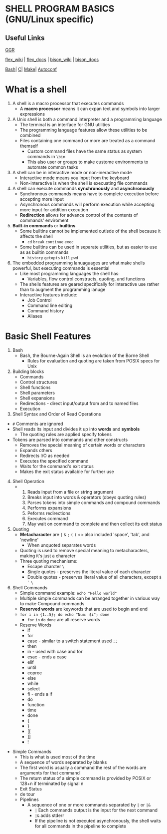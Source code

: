 # __SHELL PROGRAM BASICS__ (GNU/Linux specific)

## Useful Links

[GGR](https://www.cs.purdue.edu/homes/grr/SystemsProgrammingBook/Book/Chapter5-WritingYourOwnShell.pdf)

 [flex_wiki](https://en.wikipedia.org/wiki/Flex_(lexical_analyser_generator)) | [flex_docs](https://westes.github.io/flex/manual/) |
[bison_wiki](https://en.wikipedia.org/wiki/GNU_Bison) | [bison_docs](https://www.gnu.org/software/bison/manual/bison.html#FAQ)

[Bash](https://www.gnu.org/software/bash/manual/bash.html#What-is-Bash_003f)|
[C](https://sourceware.org/glibc/manual/latest/html_mono/libc.html#Library-Summary)|
[Make](https://www.gnu.org/software/make/manual/make.html)|
[Autoconf](https://www.gnu.org/savannah-checkouts/gnu/autoconf/manual/autoconf-2.72/autoconf.html)

# What is a shell

1. A shell is a macro processor that executes commands
   * A **macro processor** means it can expan text and symbols into larger expressions
2. A Unix shell is both a command interpreter and a programming language
   * The terminal is an interface for GNU utilities
   * The programming language features allow these utilities to be combined
   * Files containing one command or more are treated as a command themself
     * Custom command files have the same status as system commands in ```\bin```
     * This also user or groups to make custome environments to automate common tasks
3. A shell can be in interactive mode or non-ineractive mode
   * Interactive mode means you input from the keyboard
   * Non-interactive is when the shell is execuating file commands
4. A shell can execute commands **synchronously** and **asynchronously**
   * Synchronous commands means have to complete execution before accepting more input
   * Asynchronous commands will perform execution while accepting more input for addition execution
   * **Redirection** allows for advance control of the contents of commands' enviroment
5. **Built-in commands** or **builtins**
   * Some builtins cannot be implemented outisde of the shell because it affects the shell
     * ```cd``` ```break``` ```continue``` ```exec```
   * Some builtins can be used in separate utilities, but as easier to use as as builtin commands
     * ```history``` ```getopts``` ```kill``` ```pwd```
6. The embedded programming lanuaguages are what make shells powerful, but executing commands is essential
   * Like most programming languages the shell has:
     * Variables, flow control constructs, quoting, and functions
   * The shells features are geared specifically for interactive use rather than to augment the programming lanuge
   * Interactive features include:
     * Job Control
     * Command line editing
     * Command history
     * Aliases
    
#   Basic Shell Features

1. Bash
   * Bash, the Bourne-Again Shell is an evolution of the Borne Shell
     * Rules for evaluation and quoting are taken from POSIX specs for Unix
2. Building blocks
   * Commands
   * Control structures
   * Shell functions
   * Shell parameters
   * Shell expansions
   * Redirections - direct input/output from and to named files
   * Execution
3. Shell Syntax and Order of Read Operations
  * ```#``` Comments are ignored
  * Shell reads its input and divides it up into **words** and **symbols**
    * The quoting rules are applied specify tokens
  * Tokens are parsed into commands and other constructs
    * Removes the special meaning of certain words or characters
    * Expands others
    * Redirects I/O as needed
    * Executes the specified command
    * Waits for the command's exit status
    * Makes the exit status available for further use
4. Shell Operation
   * 1. Reads input from a file or string argument
     2. Breaks input into words & operators (obeys quoting rules)
     3. Parses tokens into simple commands and compound commands
     4. Performs expansions
     5. Peforms redirections
     6. Executes command
     7. May wait on command to complete and then collect its exit status
5.  Quoting
    * **Metacharacter** are ```|``` ```&``` ```;``` ```(``` ```)``` ```<``` ```>``` also included 'space', 'tab', and 'newline'
      * When unquoted separates words
    * Quoting is used to remove special meaning to metacharacters, making it's just a character
    * Three quoting mechanisms: 
      * Escape charcter ```\```
      * Single quotes - preserves the literal value of each character
      * Double quotes - preserves literal value of all characters, except ```$``` ``` ` ``` ```\```
 6. Shell Commands
    * Simple command example: ```echo "Hello world"```
    * Multiple simple commands can be arranged together in various way to make Compound commands
    * **Reserved words** are keywords that are used to begin and end
    * ```for i in {1..5}; do echo "Num: $i"; done```
      * ```for``` ```in``` ```do``` ```done``` are all reserve words
    * Reserve Words
      * if 
      * for
      * case - similar to a switch statement used ```;;```
      * then
      * in - used with case and for
      * esac - ends a case
      * elif
      * until
      * coproc
      * else
      * while
      * select
      * fi - ends a if
      * do
      * function
      * time
      * done
      * {
      * }
      * [[
      * ]]
      * !
   * Simple Commands
     * This is what is used most of the time
     * A sequence of words separated by blanks
     * The first word is usually a command the rest of the words are arguments for that command
     * The return status of a simple command is provided by POSIX or 128+n if terminated by signal n
     *  Exit Status
       * de tour
     * Pipelines
       * A sequence of one or more commands separated by ```|``` or ```|&```
         * ```|``` Each commands output is the input for the next command
         * ```|&``` adds stderr
         * If the pipeline is not executed asynchronously, the shell waits for all commands in the pipeline to complete   
